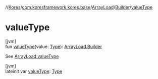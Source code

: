 //[Kores](../../../../index.md)/[com.koresframework.kores.base](../../index.md)/[ArrayLoad](../index.md)/[Builder](index.md)/[valueType](value-type.md)

# valueType

[jvm]\
fun [valueType](value-type.md)(value: [Type](https://docs.oracle.com/javase/8/docs/api/java/lang/reflect/Type.html)): [ArrayLoad.Builder](index.md)

See [ArrayLoad.valueType](../value-type.md)

[jvm]\
lateinit var [valueType](value-type.md): [Type](https://docs.oracle.com/javase/8/docs/api/java/lang/reflect/Type.html)
